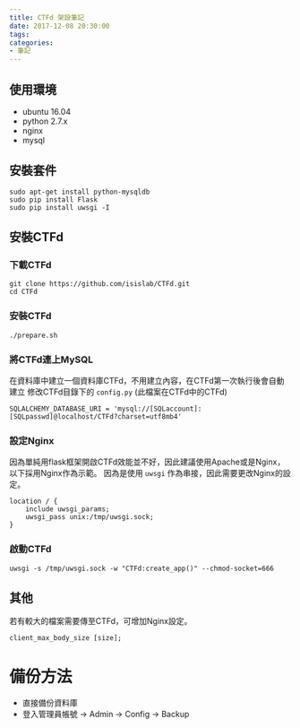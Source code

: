 ```yaml
---
title: CTFd 架設筆記
date: 2017-12-08 20:30:00
tags: 
categories:
- 筆記
---
```

## 使用環境
* ubuntu 16.04
* python 2.7.x
* nginx
* mysql

## 安裝套件
```
sudo apt-get install python-mysqldb
sudo pip install Flask
sudo pip install uwsgi -I
```

## 安裝CTFd
### 下載CTFd
```
git clone https://github.com/isislab/CTFd.git
cd CTFd
```
### 安裝CTFd
```
./prepare.sh
```
### 將CTFd連上MySQL
在資料庫中建立一個資料庫CTFd，不用建立內容，在CTFd第一次執行後會自動建立
修改CTFd目錄下的 `config.py` (此檔案在CTFd中的CTFd)
```
SQLALCHEMY_DATABASE_URI = 'mysql://[SQLaccount]:[SQLpasswd]@localhost/CTFd?charset=utf8mb4'
```

### 設定Nginx
因為單純用flask框架開啟CTFd效能並不好，因此建議使用Apache或是Nginx，以下採用Nginx作為示範。
因為是使用 `uwsgi` 作為串接，因此需要更改Nginx的設定。
```
location / {
    include uwsgi_params;
    uwsgi_pass unix:/tmp/uwsgi.sock;
}
```

### 啟動CTFd
```
uwsgi -s /tmp/uwsgi.sock -w "CTFd:create_app()" --chmod-socket=666
```

## 其他
若有較大的檔案需要傳至CTFd，可增加Nginx設定。
```
client_max_body_size [size];
```

# 備份方法
* 直接備份資料庫
* 登入管理員帳號 -> Admin -> Config -> Backup
